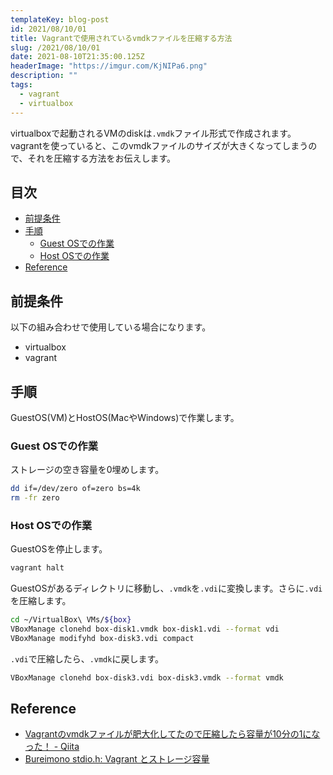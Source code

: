```yaml
---
templateKey: blog-post
id: 2021/08/10/01
title: Vagrantで使用されているvmdkファイルを圧縮する方法
slug: /2021/08/10/01
date: 2021-08-10T21:35:00.125Z
headerImage: "https://imgur.com/KjNIPa6.png"
description: ""
tags:
  - vagrant
  - virtualbox
---
```


virtualboxで起動されるVMのdiskは`.vmdk`ファイル形式で作成されます。
vagrantを使っていると、このvmdkファイルのサイズが大きくなってしまうので、それを圧縮する方法をお伝えします。

## 目次
<!-- START doctoc generated TOC please keep comment here to allow auto update -->
<!-- DON'T EDIT THIS SECTION, INSTEAD RE-RUN doctoc TO UPDATE -->


- [前提条件](#%E5%89%8D%E6%8F%90%E6%9D%A1%E4%BB%B6)
- [手順](#%E6%89%8B%E9%A0%86)
  - [Guest OSでの作業](#guest-os%E3%81%A7%E3%81%AE%E4%BD%9C%E6%A5%AD)
  - [Host OSでの作業](#host-os%E3%81%A7%E3%81%AE%E4%BD%9C%E6%A5%AD)
- [Reference](#reference)

<!-- END doctoc generated TOC please keep comment here to allow auto update -->

## 前提条件

以下の組み合わせで使用している場合になります。

- virtualbox
- vagrant

## 手順

GuestOS(VM)とHostOS(MacやWindows)で作業します。

### Guest OSでの作業

ストレージの空き容量を0埋めします。

```bash
dd if=/dev/zero of=zero bs=4k
rm -fr zero
```

### Host OSでの作業

GuestOSを停止します。

```bash
vagrant halt
```

GuestOSがあるディレクトリに移動し、`.vmdk`を`.vdi`に変換します。さらに`.vdi`を圧縮します。

```bash
cd ~/VirtualBox\ VMs/${box}
VBoxManage clonehd box-disk1.vmdk box-disk1.vdi --format vdi
VBoxManage modifyhd box-disk3.vdi compact
```

`.vdi`で圧縮したら、`.vmdk`に戻します。

```bash
VBoxManage clonehd box-disk3.vdi box-disk3.vmdk --format vmdk
```

## Reference

- [Vagrantのvmdkファイルが肥大化してたので圧縮したら容量が10分の1になった！ - Qiita](https://qiita.com/RyujiAMANO/items/a904399b7c45d1f0b658)
- [Bureimono stdio.h: Vagrant とストレージ容量](http://satorumpen.blogspot.com/2014/03/vagrant.html)
